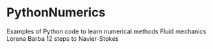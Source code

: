 # PythonNumerics
Examples of Python code to learn numerical methods
Fluid mechanics
Lorena Barba 12 steps to Navier-Stokes
